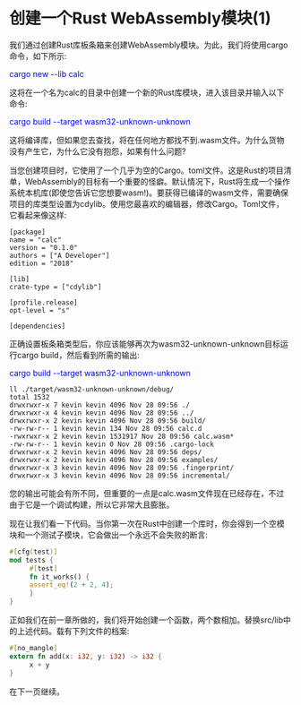 # 创建一个Rust WebAssembly模块(1)

我们通过创建Rust库板条箱来创建WebAssembly模块。为此，我们将使用cargo命令，如下所示:

<font color=Blue>cargo new --lib calc</font>

这将在一个名为calc的目录中创建一个新的Rust库模块，进入该目录并输入以下命令:

<font color=Blue>cargo build --target wasm32-unknown-unknown</font>

这将编译库，但如果您去查找，将在任何地方都找不到.wasm文件。为什么货物没有产生它，为什么它没有抱怨，如果有什么问题?

当您创建项目时，它使用了一个几乎为空的Cargo。toml文件。这是Rust的项目清单，WebAssembly的目标有一个重要的怪癖。默认情况下，Rust将生成一个操作系统本机库(即使您告诉它您想要wasm!)。要获得已编译的wasm文件，需要确保项目的库类型设置为cdylib。使用您最喜欢的编辑器，修改Cargo。Toml文件，它看起来像这样:

```text
[package]
name = "calc"
version = "0.1.0"
authors = ["A Developer"]
edition = "2018"

[lib]
crate-type = ["cdylib"]

[profile.release]
opt-level = "s"

[dependencies]
```

正确设置板条箱类型后，你应该能够再次为wasm32-unknown-unknown目标运行cargo build，然后看到所需的输出:

<font color=Blue>cargo build --target wasm32-unknown-unknown</font>

```text
ll ./target/wasm32-unknown-unknown/debug/
total 1532
drwxrwxr-x 7 kevin kevin 4096 Nov 28 09:56 ./
drwxrwxr-x 4 kevin kevin 4096 Nov 28 09:56 ../
drwxrwxr-x 2 kevin kevin 4096 Nov 28 09:56 build/
-rw-rw-r-- 1 kevin kevin 134 Nov 28 09:56 calc.d
-rwxrwxr-x 2 kevin kevin 1531917 Nov 28 09:56 calc.wasm*
-rw-rw-r-- 1 kevin kevin 0 Nov 28 09:56 .cargo-lock
drwxrwxr-x 2 kevin kevin 4096 Nov 28 09:56 deps/
drwxrwxr-x 2 kevin kevin 4096 Nov 28 09:56 examples/
drwxrwxr-x 3 kevin kevin 4096 Nov 28 09:56 .fingerprint/
drwxrwxr-x 3 kevin kevin 4096 Nov 28 09:56 incremental/
```

您的输出可能会有所不同，但重要的一点是calc.wasm文件现在已经存在，不过由于它是一个调试构建，所以它非常大且膨胀。

现在让我们看一下代码。当你第一次在Rust中创建一个库时，你会得到一个空模块和一个测试子模块，它会做出一个永远不会失败的断言:

```rust
#[cfg(test)]
mod tests {
     #[test]
     fn it_works() {
     assert_eq!(2 + 2, 4);
     }
}
```

正如我们在前一章所做的，我们将开始创建一个函数，两个数相加。替换src/lib中的上述代码。载有下列文件的档案:

```rust
#[no_mangle]
extern fn add(x: i32, y: i32) -> i32 {
     x + y
}
```

在下一页继续。